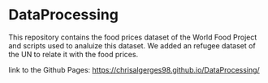 # DataProcessing

This repository contains the food prices dataset of the World Food Project and scripts used to analuize this dataset.
We added an refugee dataset of the UN to relate it with the food prices.

link to the Github Pages: https://chrisalgerges98.github.io/DataProcessing/
